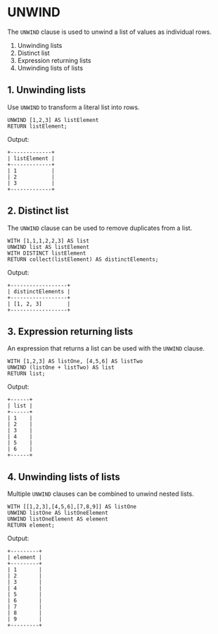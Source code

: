 # UNWIND

The `UNWIND` clause is used to unwind a list of values as individual rows.

1. Unwinding lists
2. Distinct list
3. Expression returning lists
4. Unwinding lists of lists

## 1. Unwinding lists

Use `UNWIND` to transform a literal list into rows.

```opencypher
UNWIND [1,2,3] AS listElement 
RETURN listElement;
```

Output:
```
+-------------+
| listElement |
+-------------+
| 1           |
| 2           |
| 3           |
+-------------+
```

## 2. Distinct list

The `UNWIND` clause can be used to remove duplicates from a list.

```opencypher
WITH [1,1,1,2,2,3] AS list 
UNWIND list AS listElement
WITH DISTINCT listElement
RETURN collect(listElement) AS distinctElements;
```

Output:
```
+------------------+
| distinctElements |
+------------------+
| [1, 2, 3]        |
+------------------+
```

## 3. Expression returning lists

An expression that returns a list can be used with the `UNWIND` clause.

```opencypher
WITH [1,2,3] AS listOne, [4,5,6] AS listTwo 
UNWIND (listOne + listTwo) AS list
RETURN list;
```

Output:
```
+------+
| list |
+------+
| 1    |
| 2    |
| 3    |
| 4    |
| 5    |
| 6    |
+------+
```

## 4. Unwinding lists of lists

Multiple  `UNWIND` clauses can be combined to unwind nested lists.

```opencypher
WITH [[1,2,3],[4,5,6],[7,8,9]] AS listOne
UNWIND listOne AS listOneElement
UNWIND listOneElement AS element
RETURN element;
```

Output:
```
+---------+
| element |
+---------+
| 1       |
| 2       |
| 3       |
| 4       |
| 5       |
| 6       |
| 7       |
| 8       |
| 9       |
+---------+
```
